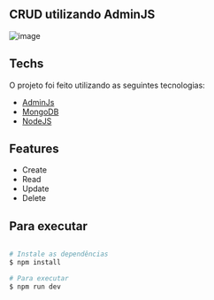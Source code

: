  ## CRUD utilizando AdminJS

![image](https://drive.google.com/uc?export=view&id=10pleCPeNHpw2ssRjdmY-VEMvgG1fiQzg)

## Techs
O projeto foi feito utilizando as seguintes tecnologias:

* [AdminJs](https://adminjs.co/)
* [MongoDB](https://www.mongodb.com/) 
* [NodeJS](https://nodejs.org/en/)

## Features

- Create 
- Read 
- Update 
- Delete 

## Para executar
```bash

# Instale as dependências
$ npm install

# Para executar
$ npm run dev
```